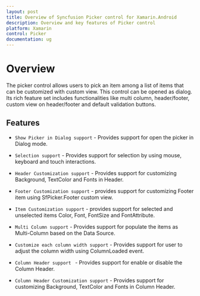 ```yaml
---
layout: post
title: Overview of Syncfusion Picker control for Xamarin.Android
description: Overview and key features of Picker control
platform: Xamarin
control: Picker
documentation: ug
---
```


# Overview

The picker control allows users to pick an item among a list of items that can be customized with custom view. This control can be opened as dialog. Its rich feature set includes functionalities like multi column, header/footer, custom view on header/footer and default validation buttons.

## Features

* `Show Picker in Dialog support` - Provides support for open the picker in Dialog mode.

* `Selection support` - Provides support for selection by using mouse, keyboard and touch interactions.

* `Header Customization support` - Provides support for customizing Background, TextColor and Fonts in Header.

* `Footer Customization support` - provides support for customizing Footer item using SfPicker.Footer custom view.			

* `Item Customization support` - provides support for selected and unselected items Color, Font, FontSize and FontAttribute.		

* `Multi Column support` - Provides support for populate the items as Multi-Column based on the Data Source. 		

* `Customize each column width support`	- Provides support for user to adjust the column width using ColumnLoaded event.		

* `Column Header support `	- 	Provides support for enable or disable the Column Header.	

* `Column Header Customization support` - Provides support for customizing Background, TextColor and Fonts in Column Header.

